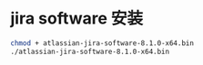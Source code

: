 # jira software 安装

```bash
chmod + atlassian-jira-software-8.1.0-x64.bin
./atlassian-jira-software-8.1.0-x64.bin
```